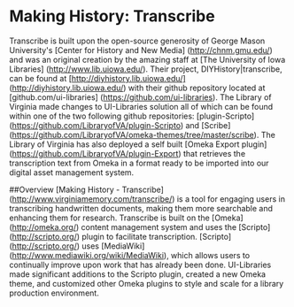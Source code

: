 Making History: Transcribe
=====================

Transcribe is built upon the open-source generosity of George Mason University's [Center for History and New Media] (http://chnm.gmu.edu/) and was an original creation by the amazing staff at [The University of Iowa Libraries] (http://www.lib.uiowa.edu/). Their project, DIYHistory|transcribe, can be found at [http://diyhistory.lib.uiowa.edu/] (http://diyhistory.lib.uiowa.edu/) with their github repository located at [github.com/ui-libraries] (https://github.com/ui-libraries). The Library of Virginia made changes to UI-Libraries solution all of which can be found within one of the two following github repositories: [plugin-Scripto] (https://github.com/LibraryofVA/plugin-Scripto) and [Scribe] (https://github.com/LibraryofVA/omeka-themes/tree/master/scribe). The Library of Virginia has also deployed a self built [Omeka Export plugin] (https://github.com/LibraryofVA/plugin-Export) that retrieves the transcription text from Omeka in a format ready to be imported into our digital asset management system.

##Overview
[Making History - Transcribe] (http://www.virginiamemory.com/transcribe/) is a tool for engaging users in transcribing handwritten documents, making them more searchable and enhancing them for research. Transcribe is built on the [Omeka] (http://omeka.org/) content management system and uses the [Scripto] (http://scripto.org/) plugin to facilitate transcription. [Scripto] (http://scripto.org/) uses [MediaWiki] (http://www.mediawiki.org/wiki/MediaWiki), which allows users to continually improve upon work that has already been done. UI-Libraries made significant additions to the Scripto plugin, created a new Omeka theme, and customized other Omeka plugins to style and scale for a library production environment.

